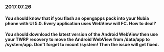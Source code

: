 ### 2017.07.26
#### You should know that if you flash an opengapps pack into your Nubia phone with UI 5.0. Every application uses WebView will FC. How to deal? 
#### You should download the latest version of the Android WebView then use your TWRP recovery to move the Android WebView from /data/app to /system/app. Don't forget to mount /system! Then the issue will get fixed.